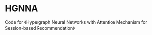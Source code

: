 # HGNNA

Code for 《Hypergraph Neural Networks with Attention Mechanism for Session-based Recommendation》